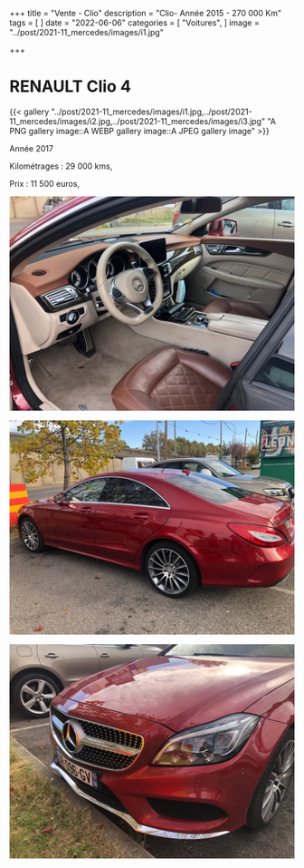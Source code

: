 +++
title = "Vente - Clio"
description = "Clio- Année 2015 - 270 000 Km"
tags = [
]
date = "2022-06-06"
categories = [
    "Voitures",
]
image = "../post/2021-11_mercedes/images/i1.jpg"

+++

# RENAULT Clio 4

{{< gallery "../post/2021-11_mercedes/images/i1.jpg,../post/2021-11_mercedes/images/i2.jpg,../post/2021-11_mercedes/images/i3.jpg" "A PNG gallery image::A WEBP gallery image::A JPEG gallery image" >}}


Année 2017

Kilométrages : 29 000 kms, 

Prix : 11 500 euros,

<!-- more -->


![](images/i2.jpg)




![](images/i1.jpg)

![](images/i3.jpg)
